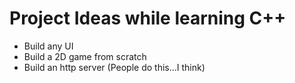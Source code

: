 # Project Ideas while learning C++

* Build any UI
* Build a 2D game from scratch
* Build an http server (People do this...I think)
